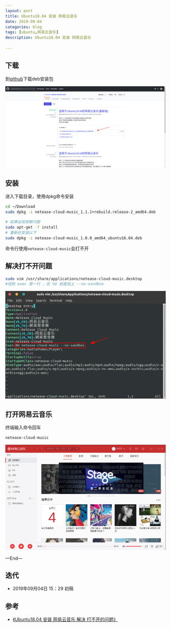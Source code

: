 ```yaml
---
layout: post
title: Ubuntu18.04 安装 网易云音乐
date: 2019-09-04
categories: blog
tags: [ubuntu,网易云音乐]
description: Ubuntu18.04 安装 网易云音乐

---
```



## 下载

到[github](https://github.com/innoob/netease-cloud-music/releases)下载deb安装包

![1.png](/source/images/ubuntu18-netease-cloud-music/1.png)

## 安装

进入下载目录，使用dpkg命令安装

```bash
cd ~/Download
sudo dpkg -i netease-cloud-music_1.1.1+rebuild.release-2_amd64.deb
```

```bash
# 如果出现依赖问题
sudo apt-get -f install
# 重新在安装以下 
sudo dpkg -i netease-cloud-music_1.0.0_amd64_ubuntu16.04.deb 
```

命令行使用`netease-cloud-music`会打不开

## 解决打不开问题

```bash
sudo vim /usr/share/applications/netease-cloud-music.desktop
#找到 exec 那一行 ，在 %U 前面加上 --no-sandbox
```

![2.png](/source/images/ubuntu18-netease-cloud-music/2.png)


## 打开网易云音乐

终端输入命令回车

```bash
netease-cloud-music
```

![3.png](/source/images/ubuntu18-netease-cloud-music/3.png)

—End—

## 迭代

* 2019年09月04日 15：29 初稿

## 参考

- [《Ubuntu18.04 安装 网易云音乐 解决 打不开的问题》](https://blog.csdn.net/qq_14824885/article/details/81142409)

